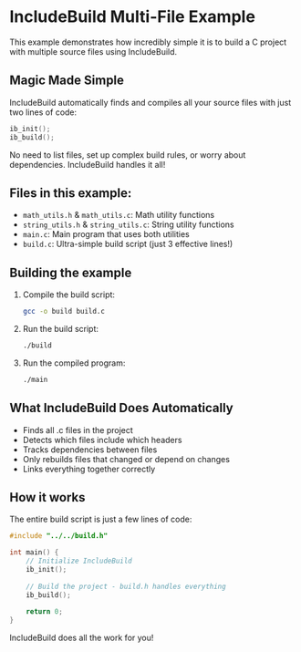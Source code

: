 # IncludeBuild Multi-File Example

This example demonstrates how incredibly simple it is to build a C project with multiple source files using IncludeBuild.

## Magic Made Simple

IncludeBuild automatically finds and compiles all your source files with just two lines of code:

```c
ib_init();
ib_build();
```

No need to list files, set up complex build rules, or worry about dependencies. IncludeBuild handles it all!

## Files in this example:

- `math_utils.h` & `math_utils.c`: Math utility functions
- `string_utils.h` & `string_utils.c`: String utility functions
- `main.c`: Main program that uses both utilities
- `build.c`: Ultra-simple build script (just 3 effective lines!)

## Building the example

1. Compile the build script:
   ```bash
   gcc -o build build.c
   ```

2. Run the build script:
   ```bash
   ./build
   ```

3. Run the compiled program:
   ```bash
   ./main
   ```

## What IncludeBuild Does Automatically

- Finds all .c files in the project
- Detects which files include which headers
- Tracks dependencies between files
- Only rebuilds files that changed or depend on changes
- Links everything together correctly

## How it works

The entire build script is just a few lines of code:

```c
#include "../../build.h"

int main() {
    // Initialize IncludeBuild
    ib_init();
    
    // Build the project - build.h handles everything
    ib_build();
    
    return 0;
}
```

IncludeBuild does all the work for you! 